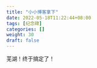 ```yaml
---
title: "小小博客拿下"
date: 2022-05-18T11:22:44+08:00
tags: [纪念碑]
categories: []
weight: 30
draft: false
---
```

芜湖！终于搞定了！
<!--more-->
